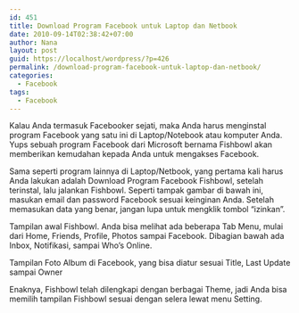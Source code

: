 ```yaml
---
id: 451
title: Download Program Facebook untuk Laptop dan Netbook
date: 2010-09-14T02:38:42+07:00
author: Nana
layout: post
guid: https://localhost/wordpress/?p=426
permalink: /download-program-facebook-untuk-laptop-dan-netbook/
categories:
  - Facebook
tags:
  - Facebook
---
```

Kalau Anda termasuk Facebooker sejati, maka Anda harus menginstal program Facebook yang satu ini di Laptop/Notebook atau komputer Anda. Yups sebuah program Facebook dari Microsoft bernama Fishbowl akan memberikan kemudahan kepada Anda untuk mengakses Facebook.

Sama seperti program lainnya di Laptop/Netbook, yang pertama kali harus Anda lakukan adalah Download Program Facebook Fishbowl, setelah terinstal, lalu jalankan Fishbowl. Seperti tampak gambar di bawah ini, masukan email dan password Facebook sesuai keinginan Anda. Setelah memasukan data yang benar, jangan lupa untuk mengklik tombol “izinkan”.

Tampilan awal Fishbowl. Anda bisa melihat ada beberapa Tab Menu, mulai dari Home, Friends, Profile, Photos sampai Facebook. Dibagian bawah ada Inbox, Notifikasi, sampai Who’s Online.

Tampilan Foto Album di Facebook, yang bisa diatur sesuai Title, Last Update sampai Owner

Enaknya, Fishbowl telah dilengkapi dengan berbagai Theme, jadi Anda bisa memilih tampilan Fishbowl sesuai dengan selera lewat menu Setting.